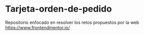# Tarjeta-orden-de-pedido
Repositorio enfocado en resolver los retos propuestos por la web https://www.frontendmentor.io/
